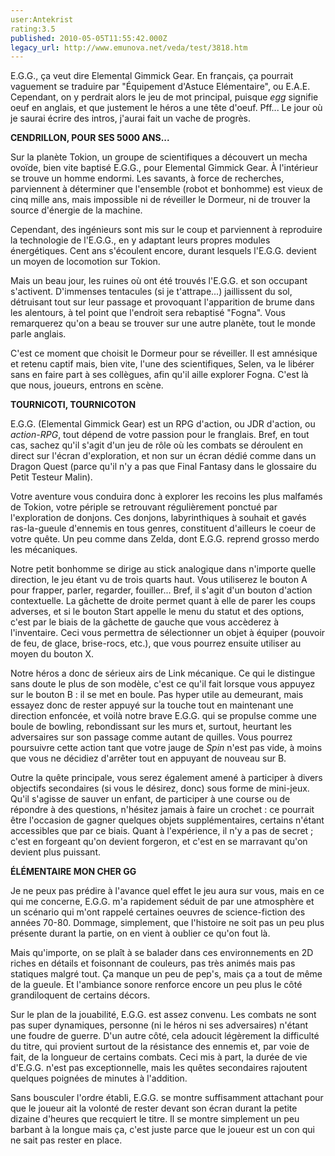 ```yaml
---
user:Antekrist
rating:3.5
published: 2010-05-05T11:55:42.000Z
legacy_url: http://www.emunova.net/veda/test/3818.htm
---
```

E.G.G., ça veut dire Elemental Gimmick Gear. En français, ça pourrait vaguement se traduire par "Équipement d'Astuce Elémentaire", ou E.A.E. Cependant, on y perdrait alors le jeu de mot principal, puisque _egg_ signifie oeuf en anglais, et que justement le héros a une tête d'oeuf. Pff... Le jour où je saurai écrire des intros, j'aurai fait un vache de progrès.  

  

**CENDRILLON, POUR SES 5000 ANS...**  

Sur la planète Tokion, un groupe de scientifiques a découvert un mecha ovoïde, bien vite baptisé E.G.G., pour Elemental Gimmick Gear. À l'intérieur se trouve un homme endormi. Les savants, à force de recherches, parviennent à déterminer que l'ensemble (robot et bonhomme) est vieux de cinq mille ans, mais impossible ni de réveiller le Dormeur, ni de trouver la source d'énergie de la machine.  

Cependant, des ingénieurs sont mis sur le coup et parviennent à reproduire la technologie de l'E.G.G., en y adaptant leurs propres modules énergétiques. Cent ans s'écoulent encore, durant lesquels l'E.G.G. devient un moyen de locomotion sur Tokion.  

Mais un beau jour, les ruines où ont été trouvés l'E.G.G. et son occupant s'activent. D'immenses tentacules (si je t'attrape...) jaillissent du sol, détruisant tout sur leur passage et provoquant l'apparition de brume dans les alentours, à tel point que l'endroit sera rebaptisé "Fogna". Vous remarquerez qu'on a beau se trouver sur une autre planète, tout le monde parle anglais.  

C'est ce moment que choisit le Dormeur pour se réveiller. Il est amnésique et retenu captif mais, bien vite, l'une des scientifiques, Selen, va le libérer sans en faire part à ses collègues, afin qu'il aille explorer Fogna. C'est là que nous, joueurs, entrons en scène.  

  

**TOURNICOTI, TOURNICOTON**  

E.G.G. (Elemental Gimmick Gear) est un RPG d'action, ou JDR d'action, ou _action-RPG_, tout dépend de votre passion pour le franglais. Bref, en tout cas, sachez qu'il s'agit d'un jeu de rôle où les combats se déroulent en direct sur l'écran d'exploration, et non sur un écran dédié comme dans un Dragon Quest (parce qu'il n'y a pas que Final Fantasy dans le glossaire du Petit Testeur Malin).  

Votre aventure vous conduira donc à explorer les recoins les plus malfamés de Tokion, votre périple se retrouvant régulièrement ponctué par l'exploration de donjons. Ces donjons, labyrinthiques à souhait et gavés ras-la-gueule d'ennemis en tous genres, constituent d'ailleurs le coeur de votre quête. Un peu comme dans Zelda, dont E.G.G. reprend grosso merdo les mécaniques.  

Notre petit bonhomme se dirige au stick analogique dans n'importe quelle direction, le jeu étant vu de trois quarts haut. Vous utiliserez le bouton A pour frapper, parler, regarder, fouiller... Bref, il s'agit d'un bouton d'action contextuelle. La gâchette de droite permet quant à elle de parer les coups adverses, et si le bouton Start appelle le menu du statut et des options, c'est par le biais de la gâchette de gauche que vous accèderez à l'inventaire. Ceci vous permettra de sélectionner un objet à équiper (pouvoir de feu, de glace, brise-rocs, etc.), que vous pourrez ensuite utiliser au moyen du bouton X.  

Notre héros a donc de sérieux airs de Link mécanique. Ce qui le distingue sans doute le plus de son modèle, c'est ce qu'il fait lorsque vous appuyez sur le bouton B : il se met en boule. Pas hyper utile au demeurant, mais essayez donc de rester appuyé sur la touche tout en maintenant une direction enfoncée, et voilà notre brave E.G.G. qui se propulse comme une boule de bowling, rebondissant sur les murs et, surtout, heurtant les adversaires sur son passage comme autant de quilles. Vous pourrez poursuivre cette action tant que votre jauge de _Spin_ n'est pas vide, à moins que vous ne décidiez d'arrêter tout en appuyant de nouveau sur B.  

Outre la quête principale, vous serez également amené à participer à divers objectifs secondaires (si vous le désirez, donc) sous forme de mini-jeux. Qu'il s'agisse de sauver un enfant, de participer à une course ou de répondre à des questions, n'hésitez jamais à faire un crochet : ce pourrait être l'occasion de gagner quelques objets supplémentaires, certains n'étant accessibles que par ce biais. Quant à l'expérience, il n'y a pas de secret ; c'est en forgeant qu'on devient forgeron, et c'est en se marravant qu'on devient plus puissant.  

  

**ÉLÉMENTAIRE MON CHER GG**  

Je ne peux pas prédire à l'avance quel effet le jeu aura sur vous, mais en ce qui me concerne, E.G.G. m'a rapidement séduit de par une atmosphère et un scénario qui m'ont rappelé certaines oeuvres de science-fiction des années 70-80\. Dommage, simplement, que l'histoire ne soit pas un peu plus présente durant la partie, on en vient à oublier ce qu'on fout là.  

Mais qu'importe, on se plaît à se balader dans ces environnements en 2D riches en détails et foisonnant de couleurs, pas très animés mais pas statiques malgré tout. Ça manque un peu de pep's, mais ça a tout de même de la gueule. Et l'ambiance sonore renforce encore un peu plus le côté grandiloquent de certains décors.  

Sur le plan de la jouabilité, E.G.G. est assez convenu. Les combats ne sont pas super dynamiques, personne (ni le héros ni ses adversaires) n'étant une foudre de guerre. D'un autre côté, cela adoucit légèrement la difficulté du titre, qui provient surtout de la résistance des ennemis et, par voie de fait, de la longueur de certains combats. Ceci mis à part, la durée de vie d'E.G.G. n'est pas exceptionnelle, mais les quêtes secondaires rajoutent quelques poignées de minutes à l'addition.  

Sans bousculer l'ordre établi, E.G.G. se montre suffisamment attachant pour que le joueur ait la volonté de rester devant son écran durant la petite dizaine d'heures que recquiert le titre. Il se montre simplement un peu barbant à la longue mais ça, c'est juste parce que le joueur est un con qui ne sait pas rester en place.